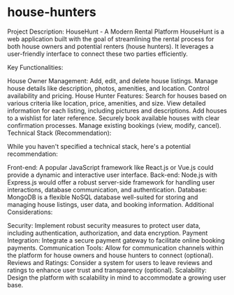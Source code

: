 ﻿# house-hunters
Project Description: HouseHunt - A Modern Rental Platform
HouseHunt is a web application built with the goal of streamlining the rental process for both house owners and potential renters (house hunters). It leverages a user-friendly interface to connect these two parties efficiently.

Key Functionalities:

House Owner Management:
Add, edit, and delete house listings.
Manage house details like description, photos, amenities, and location.
Control availability and pricing.
House Hunter Features:
Search for houses based on various criteria like location, price, amenities, and size.
View detailed information for each listing, including pictures and descriptions.
Add houses to a wishlist for later reference.
Securely book available houses with clear confirmation processes.
Manage existing bookings (view, modify, cancel).
Technical Stack (Recommendation):

While you haven't specified a technical stack, here's a potential recommendation:

Front-end: A popular JavaScript framework like React.js or Vue.js could provide a dynamic and interactive user interface.
Back-end: Node.js with Express.js would offer a robust server-side framework for handling user interactions, database communication, and authentication.
Database: MongoDB is a flexible NoSQL database well-suited for storing and managing house listings, user data, and booking information.
Additional Considerations:

Security: Implement robust security measures to protect user data, including authentication, authorization, and data encryption.
Payment Integration: Integrate a secure payment gateway to facilitate online booking payments.
Communication Tools: Allow for communication channels within the platform for house owners and house hunters to connect (optional).
Reviews and Ratings: Consider a system for users to leave reviews and ratings to enhance user trust and transparency (optional).
Scalability: Design the platform with scalability in mind to accommodate a growing user base.
